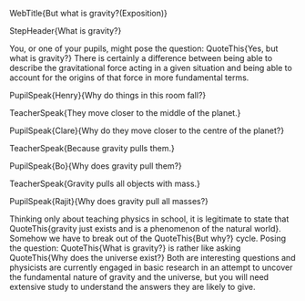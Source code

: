 WebTitle{But what is gravity?(Exposition)}

StepHeader{What is gravity?}

You, or one of your pupils, might pose the question: QuoteThis{Yes, but what is gravity?} There is certainly a difference between being able to describe the gravitational force acting in a given situation and being able to account for the origins of that force in more fundamental terms.

PupilSpeak{Henry}{Why do things in this room fall?}

TeacherSpeak{They move closer to the middle of the planet.}

PupilSpeak{Clare}{Why do they move closer to the centre of the planet?}

TeacherSpeak{Because gravity pulls them.}

PupilSpeak{Bo}{Why does gravity pull them?}

TeacherSpeak{Gravity pulls all objects with mass.}

PupilSpeak{Rajit}{Why does gravity pull all masses?}

Thinking only about teaching physics in school, it is legitimate to state that QuoteThis{gravity just exists and is a phenomenon of the natural world}. Somehow we have to break out of the QuoteThis{But why?} cycle. Posing the question: QuoteThis{What is gravity?} is rather like asking QuoteThis{Why does the universe exist?} Both are interesting questions and physicists are currently engaged in basic research in an attempt to uncover the fundamental nature of gravity and the universe, but you will need extensive study to understand the answers they are likely to give.

